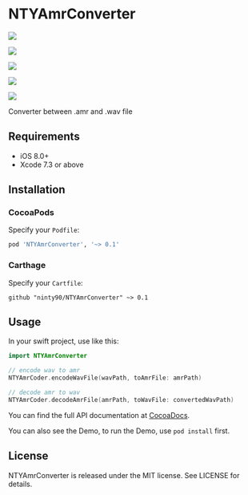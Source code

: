 # NTYAmrConverter

<p align="left">

<a href="https://travis-ci.org/ninty90/NTYAmrConverter"><img src="https://travis-ci.org/ninty90/NTYAmrConverter.svg?branch=master"></a>

<a href="https://github.com/Carthage/Carthage/"><img src="https://img.shields.io/badge/Carthage-compatible-4BC51D.svg?style=flat"></a>

<a href="http://cocoadocs.org/docsets/NTYAmrConverter"><img src="https://img.shields.io/cocoapods/v/NTYAmrConverter.svg?style=flat"></a>

<a href="https://raw.githubusercontent.com/ninty90/NTYAmrConverter/master/LICENSE"><img src="https://img.shields.io/cocoapods/l/NTYAmrConverter.svg?style=flat"></a>

<a href="http://cocoadocs.org/docsets/NTYAmrConverter"><img src="https://img.shields.io/cocoapods/p/NTYAmrConverter.svg?style=flat"></a>

</p>

Converter between .amr and .wav file

## Requirements

* iOS 8.0+
* Xcode 7.3 or above

## Installation

### CocoaPods

Specify your `Podfile`:

``` ruby
pod 'NTYAmrConverter', '~> 0.1'
```

### Carthage

Specify your `Cartfile`:

``` ogdl
github "ninty90/NTYAmrConverter" ~> 0.1
```

## Usage

In your swift project, use like this:

``` swift
import NTYAmrConverter

// encode wav to amr
NTYAmrCoder.encodeWavFile(wavPath, toAmrFile: amrPath)

// decode amr to wav
NTYAmrCoder.decodeAmrFile(amrPath, toWavFile: convertedWavPath)

```

You can find the full API documentation at [CocoaDocs](http://cocoadocs.org/docsets/NTYAmrConverter/).

You can also see the Demo, 
to run the Demo, use `pod install` first.

## License

NTYAmrConverter is released under the MIT license. See LICENSE for details.

